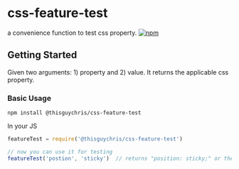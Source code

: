 # css-feature-test
a convenience function to test css property.
[![npm](https://img.shields.io/npm/v/@thisguchris/css-feature-test.svg?style=flat)](https://github.com/ayosdev/react-i18n-map/)

## Getting Started
Given two arguments: 1) property and 2) value.  It returns the applicable css property.

### Basic Usage
```cli
npm install @thisguychris/css-feature-test
```

In your JS
```javascript
featureTest = require('@thisguychris/css-feature-test')

// now you can use it for testing
featureTest('postion', 'sticky')  // returns "position: sticky;" or the prefixed "position: -webkit-sticky;"  depending the browser
```
